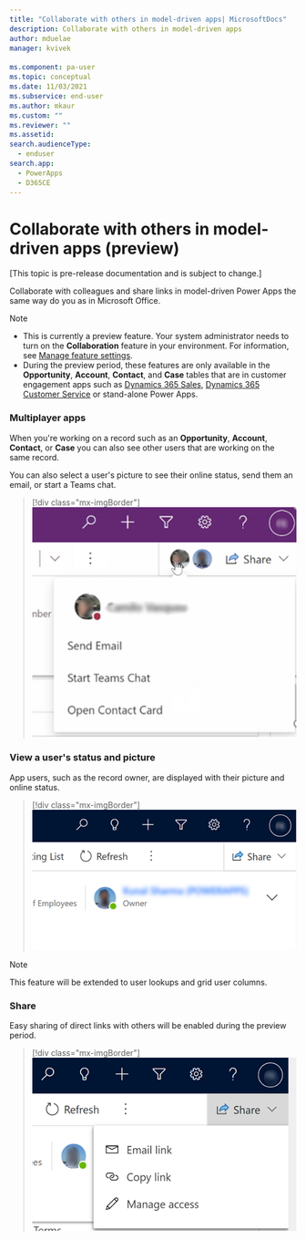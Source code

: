 ```yaml
---
title: "Collaborate with others in model-driven apps| MicrosoftDocs"
description: Collaborate with others in model-driven apps
author: mduelae
manager: kvivek

ms.component: pa-user
ms.topic: conceptual
ms.date: 11/03/2021
ms.subservice: end-user
ms.author: mkaur
ms.custom: ""
ms.reviewer: ""
ms.assetid: 
search.audienceType: 
  - enduser
search.app: 
  - PowerApps
  - D365CE
---
```

# Collaborate with others in model-driven apps (preview)

[This topic is pre-release documentation and is subject to change.]

Collaborate with colleagues and share links in model-driven Power Apps the same way do you as in Microsoft Office.

> [!NOTE]
> - This is currently a preview feature. Your system administrator needs to turn on the **Collaboration** feature in your environment. For information, see [Manage feature settings](/power-platform/admin/settings-features).
> - During the preview period, these features are only available in the **Opportunity**, **Account**, **Contact**, and **Case** tables that are in customer engagement apps such as [Dynamics 365 Sales](/dynamics365/sales-professional/help-hub), [Dynamics 365 Customer Service](/dynamics365/customer-service/help-hub) or stand-alone Power Apps.


### Multiplayer apps
When you're working on a record such as an **Opportunity**, **Account**, **Contact**, or **Case** you can also see other users that are working on the same record.

You can also select a user's picture to see their online status, send them an email, or start a Teams chat.

> [!div class="mx-imgBorder"]
> ![View a user's online status.](media/collob-1.png "View a user's online status")


### View a user's status and picture

App users, such as the record owner, are displayed with their picture and online status.

> [!div class="mx-imgBorder"]
> ![VView a user's online status.](media/collob-2.png "View a user's online status")

> [!NOTE]
> This feature will be extended to user lookups and grid user columns. 


### Share 

Easy sharing of direct links with others will be enabled during the preview period.

> [!div class="mx-imgBorder"]
> ![Share row information with soneone else.](media/collob-3.png "Share row information with soneone else")



